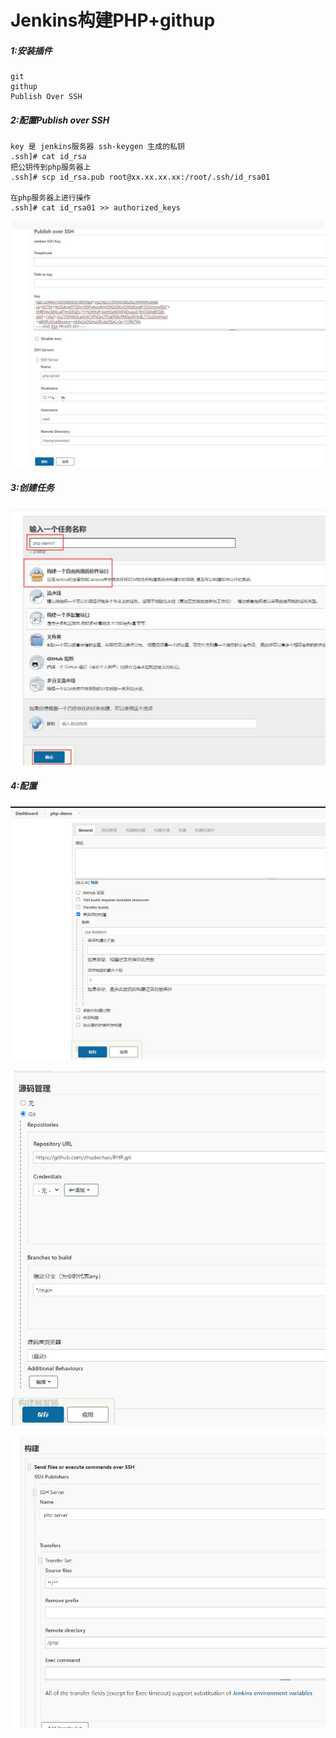 # Jenkins构建PHP+githup

##### 1:安装插件

```
git
githup
Publish Over SSH
```

##### 2:配置Publish over SSH

```
key 是 jenkins服务器 ssh-keygen 生成的私钥
.ssh]# cat id_rsa
把公钥传到php服务器上
.ssh]# scp id_rsa.pub root@xx.xx.xx.xx:/root/.ssh/id_rsa01

在php服务器上进行操作
.ssh]# cat id_rsa01 >> authorized_keys
```

![](../images/001.jpg)

##### 3:创建任务

![](.\images\002.jpg)

##### 4:配置

![](.\images\003.jpg)

![](.\images\004.jpg)

![](.\images\005.jpg)